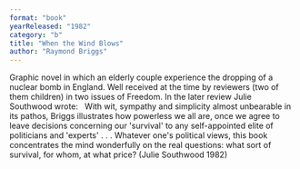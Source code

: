 ```yaml
---
format: "book"
yearReleased: "1982"
category: "b"
title: "When the Wind Blows"
author: "Raymond Briggs"
---
```

Graphic novel in which an elderly couple experience the dropping of a nuclear bomb in England. Well received at the time by reviewers  (two of them children) in two issues of Freedom. In the later review  Julie Southwood wrote:
 
With wit, sympathy and simplicity almost unbearable in its  pathos, Briggs illustrates how powerless we all are, once we agree to  leave decisions concerning our 'survival' to any self-appointed elite of  politicians and 'experts' . . . Whatever one's political views, this book  concentrates the mind wonderfully on the real questions: what sort of survival,  for whom, at what price? (Julie Southwood 1982)